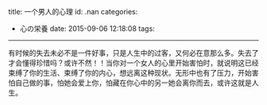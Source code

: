title: 一个男人的心理
id: .nan
categories:
  - 心の栄養
date: 2015-09-06 12:18:08
tags:
---

有时候的失去未必不是一件好事，只是人生中的过客，又何必在意那么多。失去了才会懂得珍惜吗？或许不然！！当你对一个女人的心里开始害怕时，就说明这已经束缚了你的生活、束缚了你的内心，想远离这种现状。无形中也有了压力，开始害怕自己做的事，怕她会爱上你，怕藏在你心中的另一她会离你而去，或许这就是人生。